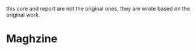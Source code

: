 this core and report are not the original ones,
 they are wrote based on the original work.
# Maghzine
